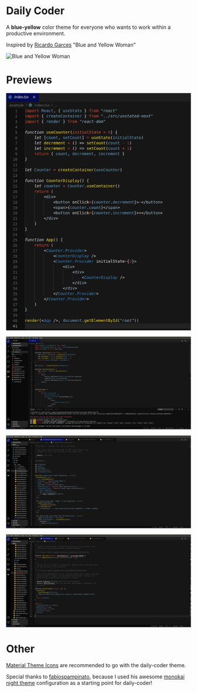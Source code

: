 # Daily Coder

A **blue-yellow** color theme for everyone who wants to work within a productive environment.

Inspired by [Ricardo Garces](https://twitter.com/artblogmunich?lang=en) "Blue and Yellow Woman"

![Blue and Yellow Woman](https://images.saatchiart.com/saatchi/460534/art/3424191/2494078-KNFGZVRZ-32.jpg)

# Previews

![Component with full editor](https://raw.githubusercontent.com/Sir-hennihau/daily-coder/master/images/code_only.png)

![Component with full editor](https://raw.githubusercontent.com/Sir-hennihau/daily-coder/master/images/component.png)

![Library code 1](https://raw.githubusercontent.com/Sir-hennihau/daily-coder/master/images/library_1.png)

![Library code 2](https://raw.githubusercontent.com/Sir-hennihau/daily-coder/master/images/library_2.png)

# Other

[Material Theme Icons](https://marketplace.visualstudio.com/items?itemName=Equinusocio.vsc-material-theme-icons) are recommended to go with the daily-coder theme.

Special thanks to [fabiospampinato](https://github.com/fabiospampinato), because I used his awesome [monokai night theme](https://github.com/fabiospampinato/vscode-monokai-night) configuration as a starting point for daily-coder!
